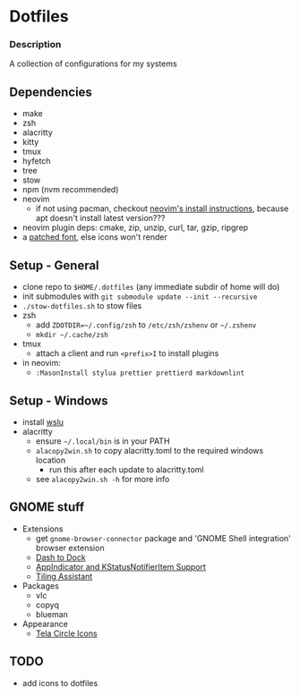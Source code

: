 # Dotfiles

### Description

A collection of configurations for my systems

## Dependencies

- make
- zsh
- alacritty
- kitty
- tmux
- hyfetch
- tree
- stow
- npm (nvm recommended)
- neovim
  - if not using pacman, checkout [neovim's install instructions](https://github.com/neovim/neovim/blob/master/INSTALL.md#linux), because apt doesn't install latest version???
- neovim plugin deps: cmake, zip, unzip, curl, tar, gzip, ripgrep
- a [patched font](https://www.nerdfonts.com/), else icons won't render

## Setup - General

- clone repo to `$HOME/.dotfiles` (any immediate subdir of home will do)
- init submodules with `git submodule update --init --recursive`
- `./stow-dotfiles.sh` to stow files 
- zsh
  - add `ZDOTDIR=~/.config/zsh` to `/etc/zsh/zshenv` or `~/.zshenv`
  - `mkdir ~/.cache/zsh`
- tmux
  - attach a client and run `<prefix>I` to install plugins
- in neovim:
  - `:MasonInstall stylua prettier prettierd markdownlint`

## Setup - Windows

- install [wslu](https://wslutiliti.es/wslu/install.html)
- alacritty
  - ensure `~/.local/bin` is in your PATH
  - `alacopy2win.sh` to copy alacritty.toml to the required windows location
    - run this after each update to alacritty.toml
  - see `alacopy2win.sh -h` for more info

## GNOME stuff

- Extensions
  - get `gnome-browser-connector` package and 'GNOME Shell integration' browser extension
  - [Dash to Dock](https://extensions.gnome.org/extension/307/dash-to-dock/)
  - [AppIndicator and KStatusNotifierItem Support](https://extensions.gnome.org/extension/615/appindicator-support/)
  - [Tiling Assistant](https://extensions.gnome.org/extension/3733/tiling-assistant/)
- Packages
    <!-- TODO -->
  - vlc
  - copyq
  - blueman
- Appearance
  - [Tela Circle Icons](https://github.com/vinceliuice/Tela-circle-icon-theme)

## TODO

- add icons to dotfiles
